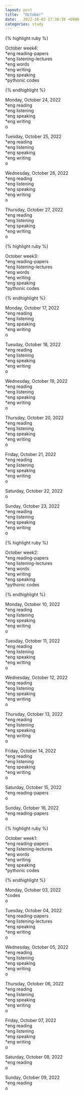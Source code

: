 ```yaml
---
layout: post
title:  "October"
date:   2022-10-03 17:30:30 +0900
categories: study
---
```








{% highlight ruby %}


October week4:  
*eng reading-papers  
*eng listening-lectures      
*eng words  
*eng writing  
*eng speaking  
*pythonic codes  


{% endhighlight %}  





Monday, October 24, 2022  
*eng reading  
*eng listening  
*eng speaking  
*eng writing  
o  


Tuesday, October 25, 2022  
*eng reading  
*eng listening  
*eng speaking  
*eng writing  
o  


Wednesday, October 26, 2022  
*eng reading  
*eng listening  
*eng speaking  
*eng writing  
o  


Thursday, October 27, 2022  
*eng reading  
*eng listening  
*eng speaking  
*eng writing  
o  






{% highlight ruby %}


October week3:  
*eng reading-papers  
*eng listening-lectures      
*eng words  
*eng writing  
*eng speaking  
*pythonic codes  


{% endhighlight %}  





Monday, October 17, 2022  
*eng reading  
*eng listening  
*eng speaking  
*eng writing  
o  


Tuesday, October 18, 2022  
*eng reading  
*eng listening  
*eng speaking  
*eng writing  
o  


Wednesday, October 19, 2022  
*eng reading  
*eng listening  
*eng speaking  
*eng writing  
o  


Thursday, October 20, 2022  
*eng reading  
*eng listening  
*eng speaking  
*eng writing  
o  


Friday, October 21, 2022  
*eng reading  
*eng listening  
*eng speaking  
*eng writing  
o  


Saturday, October 22, 2022  
o  


Sunday, October 23, 2022  
*eng reading  
*eng listening  
*eng speaking  
*eng writing  
o  



{% highlight ruby %}


October week2:  
*eng reading-papers  
*eng listening-lectures      
*eng words  
*eng writing  
*eng speaking  
*pythonic codes  


{% endhighlight %}  





Monday, October 10, 2022  
*eng reading  
*eng listening  
*eng speaking  
*eng writing  
o  


Tuesday, October 11, 2022  
*eng reading  
*eng listening  
*eng speaking  
*eng writing  
o  


Wednesday, October 12, 2022  
*eng reading  
*eng listening  
*eng speaking  
*eng writing  
o  


Thursday, October 13, 2022   
*eng reading  
*eng listening  
*eng speaking  
*eng writing  
o  


Friday, October 14, 2022   
*eng reading  
*eng listening  
*eng speaking  
*eng writing  
o  


Saturday, October 15, 2022  
*eng reading-papers  
o  


Sunday, October 16, 2022  
*eng reading-papers  
o  





{% highlight ruby %}


October week1:  
*eng reading-papers  
*eng listening-lectures      
*eng words  
*eng writing  
*eng speaking  
*pythonic codes  


{% endhighlight %}  





Monday, October 03, 2022  
*codes  
o  




Tuesday, October 04, 2022  
*eng reading-papers  
*eng listening-lectures  
*eng speaking  
*eng writing  
o  


Wednesday, October 05, 2022  
*eng reading  
*eng listening  
*eng speaking  
*eng writing  
o  


Thursday, October 06, 2022  
*eng reading  
*eng listening  
*eng speaking  
*eng writing  
o  


Friday, October 07, 2022  
*eng reading  
*eng listening  
*eng speaking  
*eng writing  
o  


Saturday, October 08, 2022  
*eng reading    
o  



Sunday, October 09, 2022  
*eng reading    
o  
